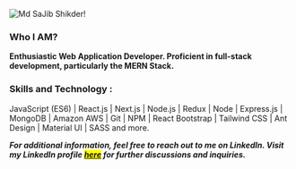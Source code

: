 ![Md SaJib Shikder!](https://prnt.sc/DX_tflMWoOdg)

### Who I AM?
**Enthusiastic Web Application Developer. Proficient in full-stack development, particularly the MERN Stack.**

### Skills and Technology :
JavaScript (ES6) | React.js | Next.js | Node.js | Redux | Node | Express.js | MongoDB | Amazon AWS | Git | NPM | React Bootstrap | Tailwind CSS | Ant Design | Material UI | SASS and more.

***For additional information, feel free to reach out to me on LinkedIn. Visit my LinkedIn profile <mark>[here](https://www.linkedin.com/in/mdsajibshikder/)</mark> for further discussions and inquiries.***
